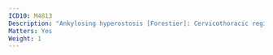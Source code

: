 ```yaml
---
ICD10: M4813
Description: "Ankylosing hyperostosis [Forestier]: Cervicothoracic region"
Matters: Yes
Weight: 1
---
```

